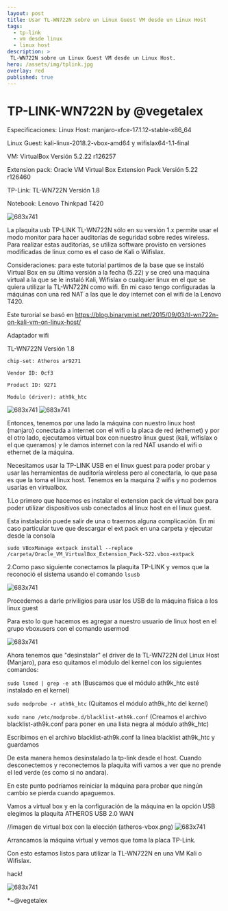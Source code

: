 ```yaml
---
layout: post
title: Usar TL-WN722N sobre un Linux Guest VM desde un Linux Host
tags:
  - tp-link
  - vm desde linux
  - linux host
description: >
 TL-WN722N sobre un Linux Guest VM desde un Linux Host.
hero: /assets/img/tplink.jpg
overlay: red
published: true
---
```

# TP-LINK-WN722N by @vegetalex
Especificaciones:
Linux Host: manjaro-xfce-17.1.12-stable-x86_64

Linux Guest: kali-linux-2018.2-vbox-amd64 y wifislax64-1.1-final

VM: VirtualBox Versión 5.2.22 r126257

Extension pack: Oracle VM Virtual Box Extension Pack Versión 5.22 r126460

TP-Link: TL-WN722N Versión 1.8

Notebook: Lenovo Thinkpad T420


![683x741](https://box.copiona.com/assets/img/tp-link/1.jpg "Large example image")


La plaquita usb TP-LINK TL-WN722N sólo en su versión 1.x permite usar el modo monitor para hacer auditorías de seguridad sobre redes wireless.
Para realizar estas auditorías, se utiliza software provisto en versiones modificadas de linux como es el caso de Kali o Wifislax.

Consideraciones: para este tutorial partimos de la base que se instaló Virtual Box en su última versión a la fecha (5.22) y se creó una maquina virtual a la que se le instaló Kali, Wifislax o cualquier linux en el que se quiera utilizar la TL-WN722N como wifi. En mi caso tengo configuradas la máquinas con una red NAT a las que le doy internet con el wifi de la Lenovo T420.

Este turorial se basó en https://blog.binarymist.net/2015/09/03/tl-wn722n-on-kali-vm-on-linux-host/


Adaptador wifi

TL-WN722N Versión 1.8

    chip-set: Atheros ar9271

    Vendor ID: 0cf3

    Product ID: 9271

    Modulo (driver): ath9k_htc



![683x741](https://box.copiona.com/assets/img/tp-link/2.jpg "Large example image")
![683x741](https://box.copiona.com/assets/img/tp-link/3.jpg "Large example image")

Entonces, tenemos por una lado la máquina con nuestro linux host (manjaro) conectada a internet con el wifi o la placa de red (ethernet) y por el otro lado, ejecutamos virtual box con nuestro linux guest (kali, wifislax o el que queramos) y le damos internet con la red NAT usando el wifi o ethernet de la máquina.

Necesitamos usar la TP-LINK USB en el linux guest para poder probar y usar las herramientas de auditoría wireless pero al conectarla, lo que pasa es que la toma el linux host.
Tenemos en la maquina 2 wifis y no podemos usarlas en virtualbox.

1.Lo primero que hacemos es instalar el extension pack de virtual box para poder utilizar dispositivos usb conectados al linux host en el linux guest.

Esta instalación puede salir de una o traernos alguna complicación. En mi caso particular tuve que descargar el ext pack en una carpeta y ejecutar desde la consola

``sudo VBoxManage extpack install --replace /carpeta/Oracle_VM_VirtualBox_Extension_Pack-522.vbox-extpack``


2.Como paso siguiente conectamos la plaquita TP-LINK y vemos que la reconoció el sistema usando el comando ``lsusb``



![683x741](https://box.copiona.com/assets/img/tp-link/4.jpg "Large example image")


Procedemos a darle priviligios para usar los USB de la máquina física a los linux guest

Para esto lo que hacemos es agregar a nuestro usuario de linux host en el grupo vboxusers con el comando usermod



![683x741](https://box.copiona.com/assets/img/tp-link/5.jpg "Large example image")


Ahora tenemos que "desinstalar" el driver de la TL-WN722N del Linux Host (Manjaro), para eso quitamos el módulo del kernel con los siguientes comandos:

``sudo lsmod | grep -e ath``  (Buscamos que el módulo ath9k_htc esté instalado en el kernel)

``sudo modprobe -r ath9k_htc``  (Quitamos el módulo ath9k_htc del kernel)

``sudo nano /etc/modprobe.d/blacklist-ath9k.conf`` (Creamos el archivo blacklist-ath9k.conf para poner en una lista negra al módulo ath9k_htc)

Escribimos en el archivo blacklist-ath9k.conf la línea blacklist ath9k_htc y guardamos

De esta manera hemos desinstalado la tp-link desde el host. Cuando desconectemos y reconectemos la plaquita wifi vamos a ver que no prende el led verde (es como si no andara).

En este punto podríamos reiniciar la máquina para probar que ningún cambio se pierda cuando apaguemos.

Vamos a virtual box y en la configuración de la máquina en la opción USB elegimos la plaquita ATHEROS USB 2.0 WAN


//imagen de virtual box con la elección (atheros-vbox.png)
![683x741](https://box.copiona.com/assets/img/tp-link/8.jpg "Large example image")

Arrancamos la máquina virtual y vemos que toma la placa TP-Link.

Con esto estamos listos para utilizar la TL-WN722N en una VM Kali o Wifislax.

hack!

![683x741](https://box.copiona.com/assets/img/tp-link/7.jpg "Large example image")

*~@vegetalex
